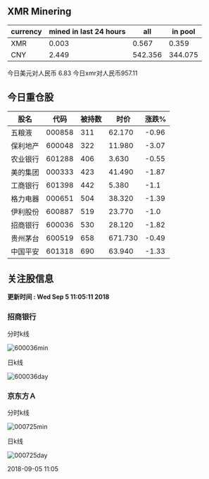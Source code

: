 ## XMR Minering

|currency|mined in last 24 hours|all|in pool|
|---|---|---|---|
|XMR|0.003|0.567|0.359|
|CNY|2.449|542.356|344.075|

今日美元对人民币 6.83	今日xmr对人民币957.11


## 今日重仓股 

|股名|代码|被持数|时价|涨跌%|
|---|---|---|---|---|
|五粮液|000858|311|62.170|-0.96|
|保利地产|600048|322|11.980|-3.07|
|农业银行|601288|406|3.630|-0.55|
|美的集团|000333|423|41.490|-1.87|
|工商银行|601398|442|5.380|-1.1|
|格力电器|000651|504|38.320|-1.39|
|伊利股份|600887|519|23.770|-1.0|
|招商银行|600036|530|28.120|-1.82|
|贵州茅台|600519|658|671.730|-0.49|
|中国平安|601318|690|63.940|-1.33|

## 关注股信息
**更新时间 : Wed Sep  5 11:05:11 2018**
### 招商银行 
分时k线

![600036min](http://image.sinajs.cn/newchart/min/n/sh600036.gif)

日k线

![600036day](http://image.sinajs.cn/newchart/daily/n/sh600036.gif)

### 京东方Ａ 
分时k线

![000725min](http://image.sinajs.cn/newchart/min/n/sz000725.gif)

日k线

![000725day](http://image.sinajs.cn/newchart/daily/n/sz000725.gif)

2018-09-05 11:05